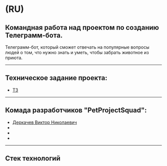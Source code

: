# (RU)
## Командная работа над проектом по созданию Телеграмм-бота.

Телеграмм-бот, который сможет отвечать на популярные вопросы людей о том, что нужно знать и уметь, чтобы забрать животное из приюта. 

 ------

## Техническое задание проекта:
- [ТЗ](https://skyengpublic.notion.site/47bcac1b049f4af6b351e2ab5d05afb4)

 ------

## Комада разработчиков "PetProjectSquad":

 - [Деркачев Виктор Николаевич](https://github.com/Viktor2308)
 - []()
 - []()
 - []()

 ------

 ## Стек технологий

